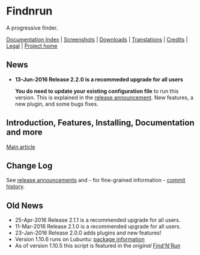 # Findnrun

A progressive finder.

[Documentation Index](http://github.com/step-/find-n-run/tree/master/usr/share/doc/findnrun/index.md)
   | [Screenshots](http://github.com/step-/find-n-run/tree/master/usr/share/doc/findnrun/screenshots.md)
   | [Downloads](http://github.com/step-/find-n-run/releases)
   | [Translations](http://github.com/step-/find-n-run/tree/master/usr/share/doc/findnrun/TRANSLATING.md)
   | [Credits](http://github.com/step-/find-n-run/tree/master/usr/share/doc/findnrun/CREDITS.md)
   | [Legal](http://github.com/step-/find-n-run/tree/master/LICENSE)
   | [Project home](http://github.com/step-/find-n-run)

## News

 * **13-Jun-2016 Release 2.2.0 is a recommeded upgrade for all users**

   **You do need to update your existing configuration file** to run this version.
   This is explained in the [release announcement](https://github.com/step-/find-n-run/releases/tag/2.2.0).
   New features, a new plugin, and some bugs fixes.

## Introduction, Features, Installing, Documentation and more

[Main article](http://github.com/step-/find-n-run/tree/master/usr/share/doc/findnrun/index.md)

## Change Log

See [release announcements](https://github.com/step-/find-n-run/releases)
and - for fine-grained information - 
[commit history](https://github.com/step-/find-n-run/commits/master).

## Old News

 * 25-Apr-2016 Release 2.1.1 is a recommended upgrade for all users.
 * 11-Mar-2016 Release 2.1.0 is a recommended upgrade for all users.
 * 23-Jan-2016 Release 2.0.0 adds plugins and new features!
 * Version 1.10.6 runs on Lubuntu: [package information](http://github.com/step-/find-n-run/tree/master/usr/share/doc/findnrun/DEBIAN.md)
 * As of version 1.10.5 this script is featured in the _original_
[Find'N'Run](http://www.murga-linux.com/puppy/viewtopic.php?t=98330)

